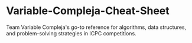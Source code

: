 # Variable-Compleja-Cheat-Sheet
Team Variable Compleja's go-to reference for algorithms, data structures, and problem-solving strategies in ICPC competitions.
